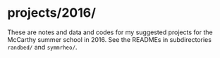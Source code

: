 projects/2016/
==============

These are notes and data and codes for my suggested projects for the McCarthy
summer school in 2016.  See the READMEs in subdirectories `randbed/` and `symmrheo/`.

